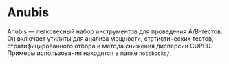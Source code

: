 # Anubis

Anubis — легковесный набор инструментов для проведения A/B-тестов. Он включает утилиты для анализа мощности, статистических тестов, стратифицированного отбора и метода снижения дисперсии CUPED. Примеры использования находятся в папке `notebooks/`.
